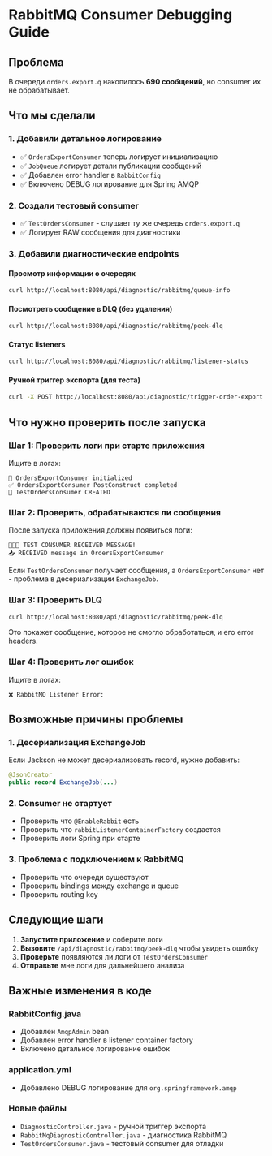 # RabbitMQ Consumer Debugging Guide

## Проблема
В очереди `orders.export.q` накопилось **690 сообщений**, но consumer их не обрабатывает.

## Что мы сделали

### 1. Добавили детальное логирование
- ✅ `OrdersExportConsumer` теперь логирует инициализацию
- ✅ `JobQueue` логирует детали публикации сообщений
- ✅ Добавлен error handler в `RabbitConfig`
- ✅ Включено DEBUG логирование для Spring AMQP

### 2. Создали тестовый consumer
- ✅ `TestOrdersConsumer` - слушает ту же очередь `orders.export.q`
- ✅ Логирует RAW сообщения для диагностики

### 3. Добавили диагностические endpoints

#### Просмотр информации о очередях
```bash
curl http://localhost:8080/api/diagnostic/rabbitmq/queue-info
```

#### Посмотреть сообщение в DLQ (без удаления)
```bash
curl http://localhost:8080/api/diagnostic/rabbitmq/peek-dlq
```

#### Статус listeners
```bash
curl http://localhost:8080/api/diagnostic/rabbitmq/listener-status
```

#### Ручной триггер экспорта (для теста)
```bash
curl -X POST http://localhost:8080/api/diagnostic/trigger-order-export
```

## Что нужно проверить после запуска

### Шаг 1: Проверить логи при старте приложения
Ищите в логах:
```
🚀 OrdersExportConsumer initialized
✅ OrdersExportConsumer PostConstruct completed
🧪 TestOrdersConsumer CREATED
```

### Шаг 2: Проверить, обрабатываются ли сообщения
После запуска приложения должны появиться логи:
```
🧪🧪🧪 TEST CONSUMER RECEIVED MESSAGE!
📥 RECEIVED message in OrdersExportConsumer
```

Если `TestOrdersConsumer` получает сообщения, а `OrdersExportConsumer` нет - проблема в десериализации `ExchangeJob`.

### Шаг 3: Проверить DLQ
```bash
curl http://localhost:8080/api/diagnostic/rabbitmq/peek-dlq
```

Это покажет сообщение, которое не смогло обработаться, и его error headers.

### Шаг 4: Проверить лог ошибок
Ищите в логах:
```
❌ RabbitMQ Listener Error:
```

## Возможные причины проблемы

### 1. Десериализация ExchangeJob
Если Jackson не может десериализовать record, нужно добавить:
```java
@JsonCreator
public record ExchangeJob(...)
```

### 2. Consumer не стартует
- Проверить что `@EnableRabbit` есть
- Проверить что `rabbitListenerContainerFactory` создается
- Проверить логи Spring при старте

### 3. Проблема с подключением к RabbitMQ
- Проверить что очереди существуют
- Проверить bindings между exchange и queue
- Проверить routing key

## Следующие шаги

1. **Запустите приложение** и соберите логи
2. **Вызовите** `/api/diagnostic/rabbitmq/peek-dlq` чтобы увидеть ошибку
3. **Проверьте** появляются ли логи от `TestOrdersConsumer`
4. **Отправьте** мне логи для дальнейшего анализа

## Важные изменения в коде

### RabbitConfig.java
- Добавлен `AmqpAdmin` bean
- Добавлен error handler в listener container factory
- Включено детальное логирование ошибок

### application.yml
- Добавлено DEBUG логирование для `org.springframework.amqp`

### Новые файлы
- `DiagnosticController.java` - ручной триггер экспорта
- `RabbitMqDiagnosticController.java` - диагностика RabbitMQ
- `TestOrdersConsumer.java` - тестовый consumer для отладки
